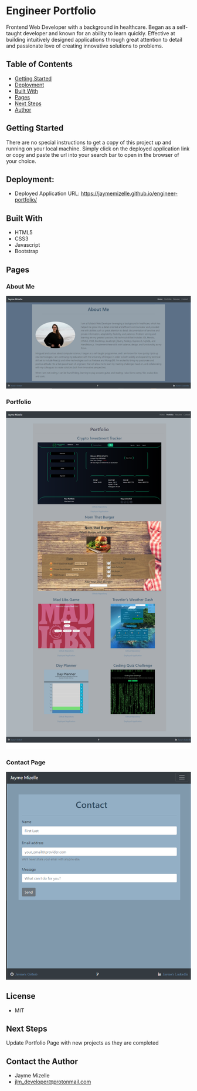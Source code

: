 # Engineer Portfolio


Frontend Web Developer with a background in healthcare. Began as a self-taught developer and known for an ability to learn quickly. Effective at building intuitively designed applications through great attention to detail and passionate love of creating innovative solutions to problems.

## Table of Contents
* [Getting Started](#getting-started)
* [Deployment](#deployment)
* [Built With](#built-with)
* [Pages](#pages)
* [Next Steps](#next-steps)
* [Author](#author)

## Getting Started
There are no special instructions to get a copy of this project up and running on your local machine. Simply click on the deployed application link or copy and paste the url into your search bar to open in the browser of your choice. 

## Deployment:

* Deployed Application URL: https://jaymemizelle.github.io/engineer-portfolio/


## Built With
* HTML5
* CSS3
* Javascript
* Bootstrap

## Pages

### About Me
![alternative text](./assets/images/about_me.png "Home Page")

### Portfolio
![alternative text](./assets/images/portfolio.png "Portfolio Page")

### Contact Page
![alternative text](./assets/images/contact.png "Contact Page")

## License
* MIT

## Next Steps
Update Portfolio Page with new projects as they are completed

## Contact the Author
* Jayme Mizelle
* jlm_developer@protonmail.com
